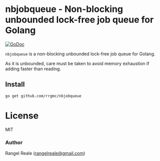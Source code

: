 # nbjobqueue - Non-blocking unbounded lock-free job queue for Golang
[![GoDoc](https://godoc.org/github.com/rrgmc/nbjobqueue?status.png)](https://godoc.org/github.com/rrgmc/nbjobqueue)

`nbjobqueue` is a non-blocking unbounded lock-free job queue for Golang.

As it is unbounded, care must be taken to avoid memory exhaustion if adding faster than reading. 

## Install

```shell
go get github.com/rrgmc/nbjobqueue
```

# License

MIT

### Author

Rangel Reale (rangelreale@gmail.com)
